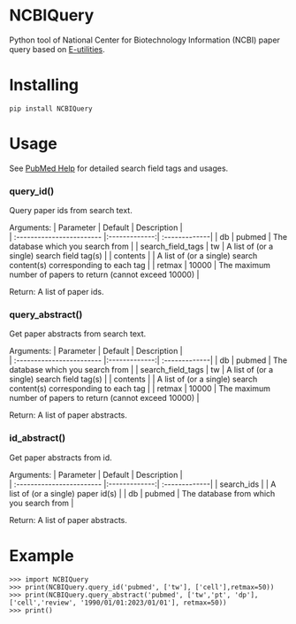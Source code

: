  # NCBIQuery
Python tool of National Center for Biotechnology Information (NCBI) paper query based on [E-utilities](https://dataguide.nlm.nih.gov/eutilities/utilities.html).

Installing
============

    pip install NCBIQuery

Usage
=====
    
See [PubMed Help](https://pubmed.ncbi.nlm.nih.gov/help/) for detailed search field tags and usages.

### query_id()

Query paper ids from search text.

Arguments:
| Parameter                 | Default       | Description   |   
| :------------------------ |:-------------:| :-------------|
| db           |    pubmed           |  The database which you search from |
| search_field_tags          | tw           | A list of (or a single) search field tag(s) |
| contents         |                    | A list of (or a single) search content(s) corresponding to each tag |
| retmax           |        10000            | The maximum number of papers to return (cannot exceed 10000) |

Return: A list of paper ids.
### query_abstract()

Get paper abstracts from search text.

Arguments:
| Parameter                 | Default       | Description   |   
| :------------------------ |:-------------:| :-------------|
| db           |    pubmed           |  The database which you search from |
| search_field_tags          | tw           | A list of (or a single) search field tag(s) |
| contents         |                    | A list of (or a single) search content(s) corresponding to each tag |
| retmax           |        10000            | The maximum number of papers to return (cannot exceed 10000) |

Return: A list of paper abstracts.

### id_abstract()

Get paper abstracts from id.

Arguments:
| Parameter                 | Default       | Description   |   
| :------------------------ |:-------------:| :-------------|
| search_ids           |               |  A list of (or a single) paper id(s) |
| db           |    pubmed           |  The database from which you search from |

Return: A list of paper abstracts.
    
Example
=====
    >>> import NCBIQuery
    >>> print(NCBIQuery.query_id('pubmed', ['tw'], ['cell'],retmax=50))
    >>> print(NCBIQuery.query_abstract('pubmed', ['tw','pt', 'dp'], ['cell','review', '1990/01/01:2023/01/01'], retmax=50))
    >>> print()